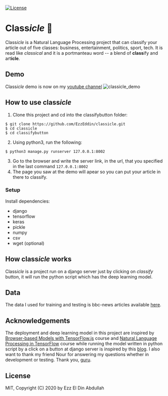 [![License](https://img.shields.io/badge/license-MIT-blue.svg)](LICENSE)

# Class*icle* :book:
Class*icle* is a Natural Language Processing project that can classify your article out of five classes: business, entertainment, politics, sport, tech. It is read like _classical_ and it is a portmanteau word -- a blend of **class**ify and art**icle**.

## Demo
Class*icle* demo is now on my [youtube channel](https://www.youtube.com/watch?v=qkPFRTR8QfQ)
![classicle_demo](https://user-images.githubusercontent.com/11898152/71850472-08b1d800-30dd-11ea-964d-aea73a131f95.gif)

## How to use class*icle*
1. Clone this project and cd into the classifybutton folder:
```
$ git clone https://github.com/EzzEddin/classicle.git
$ cd classicle
$ cd classifybutton
```

2. Using python3, run the following:
```
$ python3 manage.py runserver 127.0.0.1:8002
```
3. Go to the browser and write the server link, in the url, that you specified in the last command `127.0.0.1:8002`
4. The page you saw at the demo will apear so you can put your article in there to classify.

### Setup
Install dependencies:
- django
- tensorflow
- keras
- pickle
- numpy 
- csv
- wget (optional)

## How class*icle* works
Class*icle* is a project run on a django server just by clicking on *classify* button, it will run the python script which has the deep learning model.

## Data
The data I used for training and testing is bbc-news articles available [here](http://mlg.ucd.ie/datasets/bbc.html).

## Acknowledgements
The deployment and deep learning model in this project are inspired by [Browser-based Models with TensorFlow.js](https://www.coursera.org/learn/browser-based-models-tensorflow/home/welcome) course and [Natural Language Processing in TensorFlow](https://www.coursera.org/learn/natural-language-processing-tensorflow/home/welcome) course while running the model written in python script by a click on a button at django server is inspired by this [blog](https://www.hackanons.com/2019/04/run-python-script-on-clicking-html.html).
I also want to thank my friend Nour for answering my questions whether in development or testing. Thank you, [guru](https://github.com/noureddin).


## License
MIT, Copyright (C) 2020 by Ezz El Din Abdullah

